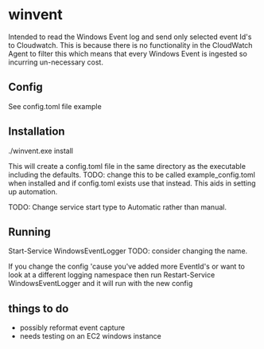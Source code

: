 # winvent

Intended to read the Windows Event log and send only selected event Id's to Cloudwatch. This is because there is no functionality in the CloudWatch Agent to filter this which means that every Windows Event is ingested so incurring un-necessary cost. 

## Config

See config.toml file example

## Installation

./winvent.exe install

This will create a config.toml file in the same directory as the executable including the defaults. TODO: change this to be called example_config.toml when installed and if config.toml exists use that instead. This aids in setting up automation.

TODO: Change service start type to Automatic rather than manual. 

## Running 

Start-Service WindowsEventLogger TODO: consider changing the name. 

If you change the config 'cause you've added more EventId's or want to look at a different logging namespace then run Restart-Service WindowsEventLogger and it will run with the new config

## things to do

* possibly reformat event capture
* needs testing on an EC2 windows instance